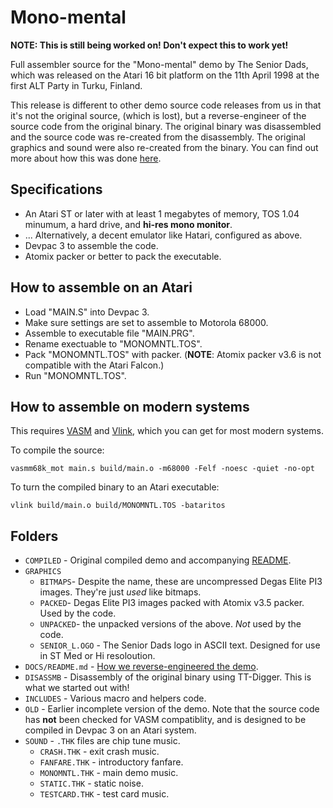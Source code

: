 # Mono-mental

**NOTE: This is still being worked on! Don't expect this to work yet!**

Full assembler source for the "Mono-mental" demo by The Senior Dads, which was released on the Atari 16 bit platform on the 11th April 1998 at the first ALT Party in Turku, Finland.

This release is different to other demo source code releases from us in that it's not the original source, (which is lost), but a reverse-engineer of the source code from the original binary. The original binary was disassembled and the source code was re-created from the disassembly. The original graphics and sound were also re-created from the binary. You can find out more about how this was done [here](https://github.com/theseniordads/monomental/blob/main/DOCS/README.md).

## Specifications

* An Atari ST or later with at least 1 megabytes of memory, TOS 1.04 minumum, a hard drive, and **hi-res mono monitor**.
* ... Alternatively, a decent emulator like Hatari, configured as above.
* Devpac 3 to assemble the code.
* Atomix packer or better to pack the executable.

## How to assemble on an Atari

* Load "MAIN.S" into Devpac 3.
* Make sure settings are set to assemble to Motorola 68000.
* Assemble to executable file "MAIN.PRG".
* Rename exectuable to "MONOMNTL.TOS".
* Pack "MONOMNTL.TOS" with packer. (**NOTE**: Atomix packer v3.6 is not compatible with the Atari Falcon.)
* Run "MONOMNTL.TOS".

## How to assemble on modern systems

This requires [VASM](http://sun.hasenbraten.de/vasm/https:/) and [Vlink](http://www.compilers.de/vlink.html), which you can get for most modern systems.

To compile the source:

`vasmm68k_mot main.s build/main.o -m68000 -Felf -noesc -quiet -no-opt`

To turn the compiled binary to an Atari executable:

`vlink build/main.o build/MONOMNTL.TOS -bataritos`

## Folders

* `COMPILED` - Original compiled demo and accompanying [README](https://github.com/theseniordads/stfloormat/blob/main/COMPILED/MONOMNTL.TXT).
* `GRAPHICS` 
  * `BITMAPS`- Despite the name, these are uncompressed Degas Elite PI3 images. They're just *used* like bitmaps.
  * `PACKED`- Degas Elite PI3 images packed with Atomix v3.5 packer. Used by the code.
  * `UNPACKED`- the unpacked versions of the above. *Not* used by the code.
  * `SENIOR_L.OGO` - The Senior Dads logo in ASCII text. Designed for use in ST Med or Hi resoloution.
* `DOCS/README.md` - [How we reverse-engineered the demo](https://github.com/theseniordads/monomental/blob/main/DOCS/README.md).
* `DISASSMB` - Disassembly of the original binary using TT-Digger. This is what we started out with!
* `INCLUDES` - Various macro and helpers code.
* `OLD` - Earlier incomplete version of the demo. Note that the source code has **not** been checked for VASM compatiblity, and is designed to be compiled in Devpac 3 on an Atari system.
* `SOUND` - `.THK` files are chip tune music.
  * `CRASH.THK` - exit crash music.
  * `FANFARE.THK` - introductory fanfare.
  * `MONOMNTL.THK` - main demo music.
  * `STATIC.THK` - static noise.
  * `TESTCARD.THK` - test card music.
